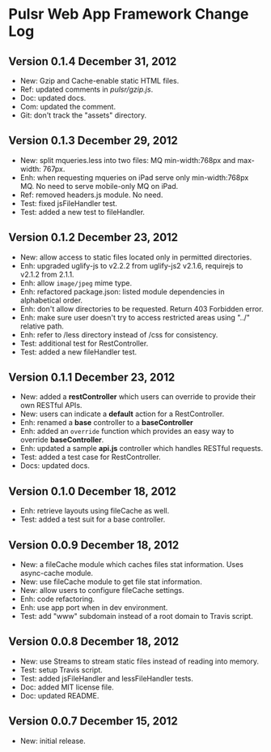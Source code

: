 # Pulsr Web App Framework Change Log

## Version 0.1.4 December 31, 2012

- New: Gzip and Cache-enable static HTML files.
- Ref: updated comments in *pulsr/gzip.js*.
- Doc: updated docs.
- Com: updated the comment.
- Git: don't track the "assets" directory.

## Version 0.1.3 December 29, 2012

- New: split mqueries.less into two files: MQ min-width:768px and max-width: 767px.
- Enh: when requesting mqueries on iPad serve only min-width:768px MQ. No need to serve mobile-only MQ on iPad.
- Ref: removed headers.js module. No need.
- Test: fixed jsFileHandler test.
- Test: added a new test to fileHandler.

## Version 0.1.2 December 23, 2012

- New: allow access to static files located only in permitted directories.
- Enh: upgraded uglify-js to v2.2.2 from uglify-js2 v2.1.6, requirejs to v2.1.2 from 2.1.1.
- Enh: allow `image/jpeg` mime type.
- Enh: refactored package.json: listed module dependencies in alphabetical order.
- Enh: don't allow directories to be requested. Return 403 Forbidden error.
- Enh: make sure user doesn't try to access restricted areas using "../" relative path.
- Enh: refer to /less directory instead of /css for consistency.
- Test: additional test for RestController.
- Test: added a new fileHandler test.

## Version 0.1.1 December 23, 2012

- New: added a **restController** which users can override to provide their own RESTful APIs.
- New: users can indicate a **default** action for a RestController.
- Enh: renamed a **base** controller to a **baseController**
- Enh: added an `override` function which provides an easy way to override **baseController**.
- Enh: updated a sample **api.js** controller which handles RESTful requests.
- Test: added a test case for RestController.
- Docs: updated docs.

## Version 0.1.0 December 18, 2012

- Enh: retrieve layouts using fileCache as well.
- Test: added a test suit for a base controller.

## Version 0.0.9 December 18, 2012

- New: a fileCache module which caches files stat information. Uses async-cache module.
- New: use fileCache module to get file stat information.
- New: allow users to configure fileCache settings.
- Enh: code refactoring.
- Enh: use app port when in dev environment.
- Test: add "www" subdomain instead of a root domain to Travis script.

## Version 0.0.8 December 18, 2012

- New: use Streams to stream static files instead of reading into memory.
- Test: setup Travis script.
- Test: added jsFileHandler and lessFileHandler tests.
- Doc: added MIT license file.
- Doc: updated README.

## Version 0.0.7 December 15, 2012

- New: initial release.